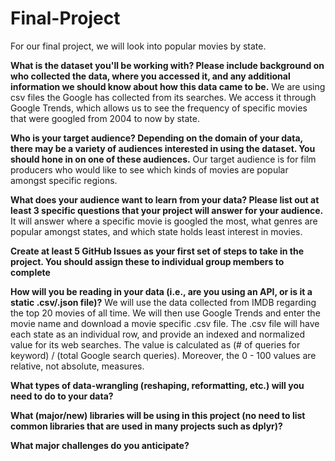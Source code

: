 # Final-Project
 For our final project, we will look into popular movies by state.

**What is the dataset you'll be working with?  Please include background on who collected the data, where you accessed it, and any additional information we should know about how this data came to be.**
We are using csv files the Google has collected from its searches. We access it through Google Trends, which allows us to see the frequency of specific movies that were googled from 2004 to now by state.

**Who is your target audience?  Depending on the domain of your data, there may be a variety of audiences interested in using the dataset.  You should hone in on one of these audiences.**
Our target audience is for film producers who would like to see which kinds of movies are popular amongst specific regions.

**What does your audience want to learn from your data?  Please list out at least 3 specific questions that your project will answer for your audience.**
It will answer where a specific movie is googled the most, what genres are popular amongst states, and which state holds least interest in movies.

**Create at least 5 GitHub Issues as your first set of steps to take in the project.  You should assign these to individual group members to complete**

**How will you be reading in your data (i.e., are you using an API, or is it a static .csv/.json file)?**
We will use the data collected from IMDB regarding the top 20 movies of all time. We will then use Google Trends and enter the movie name and download a movie specific .csv file. The .csv file will have each state as an individual row, and provide an indexed and normalized value for its web searches. The value is calculated as (# of queries for keyword) / (total Google search queries). Moreover, the 0 - 100 values are relative, not absolute, measures. 

**What types of data-wrangling (reshaping, reformatting, etc.) will you need to do to your data?**

**What (major/new) libraries will be using in this project (no need to list common libraries that are used in many projects such as dplyr)?**

**What major challenges do you anticipate?**